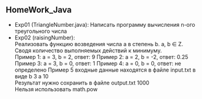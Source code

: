 ## HomeWork_Java
* Exp01 (TriangleNumber.java): Написать программу вычисления n-ого треугольного числа
* Exp02 (raisingNumber):\
    Реализовать функцию возведения числа а в степень b. a, b ∈ Z. Сводя количество выполняемых действий к минимуму. \
    Пример 1: а = 3, b = 2, ответ: 9 
    Пример 2: а = 2, b = -2, ответ: 0.25
    Пример 3: а = 3, b = 0, ответ: 1
    Пример 4: а = 0, b = 0, ответ: не определено
    Пример 5
    входные данные находятся в файле input.txt в виде
    b 3
    a 10\
    Результат нужно сохранить в файле output.txt
    1000\
    Нельзя использовать math.pow
